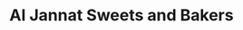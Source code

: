 ---
title: "Al Jannat Sweets and Bakers"
url: /chakwal/al-jannat-sweets-and-bakers/
shop: Bäckerei
---